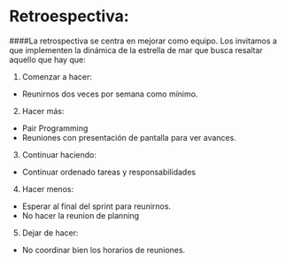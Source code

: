# Retroespectiva:

####La retrospectiva se centra en mejorar como equipo. Los invitamos a que implementen la dinámica de la estrella de mar que busca resaltar aquello que hay que:

1. Comenzar a hacer:

 - Reunirnos dos veces por semana como mínimo.

2. Hacer más:

 - Pair Programming 
 - Reuniones con presentación de pantalla para ver avances.

3. Continuar haciendo:

 - Continuar ordenado tareas y responsabilidades

4. Hacer menos:

 - Esperar al final del sprint para reunirnos.
 - No hacer la reunion de planning 
 
5. Dejar de hacer:

 - No coordinar bien los horarios de reuniones.
